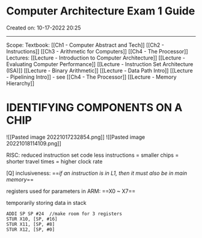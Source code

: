 # Computer Architecture Exam 1 Guide
Created on: 10-17-2022 20:25
___

Scope:
	Textbook:
		[[Ch1 - Computer Abstract and Tech]]
		[[Ch2 - Instructions]]
		[[Ch3 - Arithmetic for Computers]]
		[[Ch4 - The Processor]]
	Lectures:
		[[Lecture - Introduction to Computer Architecture]]
		[[Lecture - Evaluating Computer Performance]]
		[[Lecture - Instruction Set Architecture (ISA)]]
		[[Lecture - Binary Arithmetic]]
		[[Lecture - Data Path Intro]]
		[[Lecture - Pipelining Intro]] - see [[Ch4 - The Processor]]
		[[Lecture - Memory Hierarchy]]




# IDENTIFYING COMPONENTS ON A CHIP
![[Pasted image 20221017232854.png]]
![[Pasted image 20221018114109.png]]

RISC: reduced instruction set code
	less instructions = smaller chips = shorter travel times = higher clock rate

[Q] inclusiveness: ==*if an instruction is in L1, then it must also be in main memory*==

registers used for parameters in ARM: ==X0 ~ X7==

temporarily storing data in stack
```assm
ADDI SP SP #24  //make room for 3 registers
STUR X10, [SP, #16]
STUR X11, [SP, #8]
STUR X12, [SP, #0]
```

